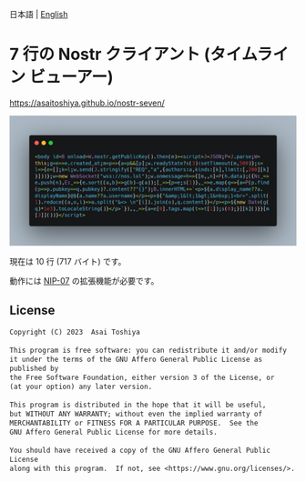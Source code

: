 日本語 | [English](./README-en.md)

# 7 行の Nostr クライアント (タイムライン ビューアー)

https://asaitoshiya.github.io/nostr-seven/

![carbon.png](carbon.png)

現在は 10 行 (717 バイト) です。

動作には [NIP-07](https://github.com/nostr-protocol/nips/blob/master/07.md) の拡張機能が必要です。


## License

    Copyright (C) 2023  Asai Toshiya

    This program is free software: you can redistribute it and/or modify
    it under the terms of the GNU Affero General Public License as published by
    the Free Software Foundation, either version 3 of the License, or
    (at your option) any later version.

    This program is distributed in the hope that it will be useful,
    but WITHOUT ANY WARRANTY; without even the implied warranty of
    MERCHANTABILITY or FITNESS FOR A PARTICULAR PURPOSE.  See the
    GNU Affero General Public License for more details.

    You should have received a copy of the GNU Affero General Public License
    along with this program.  If not, see <https://www.gnu.org/licenses/>.
